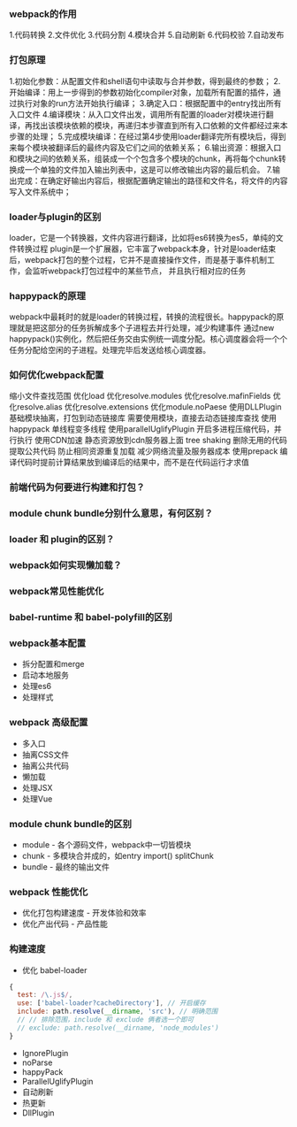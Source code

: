 ### webpack的作用
1.代码转换
      2.文件优化
      3.代码分割
      4.模块合并
      5.自动刷新
      6.代码校验
      7.自动发布

### 打包原理
1.初始化参数：从配置文件和shell语句中读取与合并参数，得到最终的参数；
      2.开始编译：用上一步得到的参数初始化compiler对象，加载所有配置的插件，通过执行对象的run方法开始执行编译；
      3.确定入口：根据配置中的entry找出所有入口文件
      4.编译模块：从入口文件出发，调用所有配置的loader对模块进行翻译，再找出该模块依赖的模块，再递归本步骤直到所有入口依赖的文件都经过来本步骤的处理；
      5.完成模块编译：在经过第4步使用loader翻译完所有模块后，得到来每个模块被翻译后的最终内容及它们之间的依赖关系；
      6.输出资源：根据入口和模块之间的依赖关系，组装成一个个包含多个模块的chunk，再将每个chunk转换成一个单独的文件加入输出列表中，这是可以修改输出内容的最后机会。
      7.输出完成：在确定好输出内容后，根据配置确定输出的路径和文件名，将文件的内容写入文件系统中；

### loader与plugin的区别 
loader，它是一个转换器，文件内容进行翻译，比如将es6转换为es5，单纯的文件转换过程
      plugin是一个扩展器，它丰富了webpack本身，针对是loader结束后，webpack打包的整个过程，它并不是直接操作文件，而是基于事件机制工作，会监听webpack打包过程中的某些节点，
      并且执行相对应的任务

### happypack的原理
webpack中最耗时的就是loader的转换过程，转换的流程很长。happypack的原理就是把这部分的任务拆解成多个子进程去并行处理，减少构建事件
      通过new happypack()实例化，然后把任务交由实例统一调度分配。核心调度器会将一个个任务分配给空闲的子进程。处理完毕后发送给核心调度器。

### 如何优化webpack配置
缩小文件查找范围
        优化load
        优化resolve.modules
        优化resolve.mafinFields
        优化resolve.alias
        优化resolve.extensions
        优化module.noPaese
      使用DLLPlugin
        基础模块抽离，打包到动态链接库
        需要使用模块，直接去动态链接库查找
      使用happypack 单线程变多线程
      使用paralleIUglifyPlugin
        开启多进程压缩代码，并行执行
      使用CDN加速
        静态资源放到cdn服务器上面
      tree shaking
        删除无用的代码
      提取公共代码
        防止相同资源重复加载
        减少网络流量及服务器成本
      使用prepack
        编译代码时提前计算结果放到编译后的结果中，而不是在代码运行才求值

### 前端代码为何要进行构建和打包？

### module chunk bundle分别什么意思，有何区别？

### loader 和 plugin的区别？

### webpack如何实现懒加载？

### webpack常见性能优化

### babel-runtime 和 babel-polyfill的区别

### webpack基本配置
* 拆分配置和merge
* 启动本地服务
* 处理es6
* 处理样式

### webpack 高级配置
* 多入口
* 抽离CSS文件
* 抽离公共代码
* 懒加载
* 处理JSX
* 处理Vue

### module chunk bundle的区别
* module - 各个源码文件，webpack中一切皆模块
* chunk - 多模块合并成的，如entry import() splitChunk
* bundle - 最终的输出文件

### webpack 性能优化
* 优化打包构建速度 - 开发体验和效率
* 优化产出代码 - 产品性能

### 构建速度
* 优化 babel-loader
```JavaScript
{
  test: /\.js$/,
  use: ['babel-loader?cacheDirectory'], // 开启缓存
  include: path.resolve(__dirname, 'src'), // 明确范围
  // // 排除范围，include 和 exclude 俩者选一个即可
  // exclude: path.resolve(__dirname, 'node_modules')
}
```
* IgnorePlugin
* noParse 
* happyPack
* ParallelUglifyPlugin
* 自动刷新
* 热更新
* DllPlugin